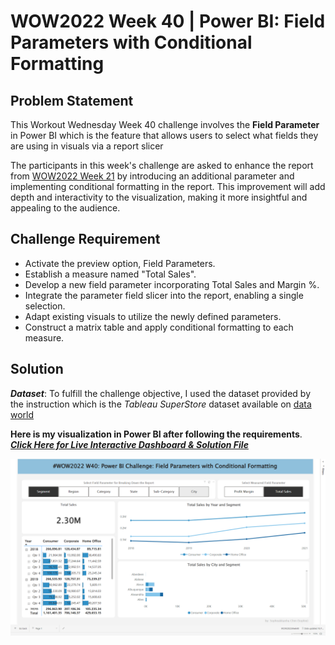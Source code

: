 # WOW2022 Week 40 | Power BI: Field Parameters with Conditional Formatting

## Problem Statement
This Workout Wednesday Week 40 challenge involves the **Field Parameter** in Power BI which is the feature that allows users to select what fields they are using in visuals via a report slicer

The participants in this week's challenge are asked to enhance the report from [WOW2022 Week 21](https://workout-wednesday.com/pbi-2022-w21/) by introducing an additional parameter and implementing conditional formatting in the report. This improvement will add depth and interactivity to the visualization, making it more insightful and appealing to the audience.



## Challenge Requirement

- Activate the preview option, Field Parameters.
- Establish a measure named "Total Sales".
- Develop a new field parameter incorporating Total Sales and Margin %.
- Integrate the parameter field slicer into the report, enabling a single selection.
- Adapt existing visuals to utilize the newly defined parameters.
- Construct a matrix table and apply conditional formatting to each measure.

## Solution
***Dataset***: To fulfill the challenge objective, I used the dataset provided by the instruction which is the *Tableau SuperStore* dataset available on [data world](https://data.world/stanke/superstore-20214)

**Here is my visualization in Power BI after following the requirements**. ***[Click Here for Live Interactive Dashboard & Solution File](https://community.fabric.microsoft.com/t5/Data-Stories-Gallery/WOW2022-Week-40-Power-BI-Field-Parameters-with-Conditional/m-p/2832529)***

![Alt Text](visualization/Week40.png)
